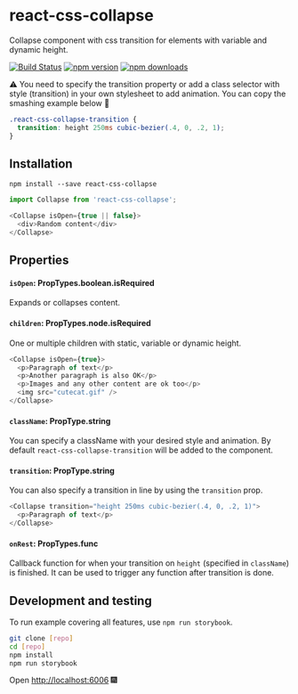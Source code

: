 # react-css-collapse
Collapse component with css transition for elements with variable and dynamic height.

[![Build Status](https://travis-ci.org/SparebankenVest/react-css-collapse.svg?branch=master)](https://travis-ci.org/SparebankenVest/react-css-collapse)
[![npm version](https://img.shields.io/npm/v/react-css-collapse.svg?style=flat-square)](https://www.npmjs.com/package/react-css-collapse)
[![npm downloads](https://img.shields.io/npm/dm/react-css-collapse.svg?style=flat-square)](https://www.npmjs.com/package/react-css-collapse)

:warning: ️You need to specify the transition property or add a class selector with style (transition) in your own stylesheet to add animation. You can copy the smashing example below 💅

```scss
.react-css-collapse-transition {
  transition: height 250ms cubic-bezier(.4, 0, .2, 1);
}
```

## Installation

`npm install --save react-css-collapse`

```js
import Collapse from 'react-css-collapse';

<Collapse isOpen={true || false}>
  <div>Random content</div>
</Collapse>
```

## Properties

#### `isOpen`: PropTypes.boolean.isRequired

Expands or collapses content.

#### `children`: PropTypes.node.isRequired

One or multiple children with static, variable or dynamic height.

```js
<Collapse isOpen={true}>
  <p>Paragraph of text</p>
  <p>Another paragraph is also OK</p>
  <p>Images and any other content are ok too</p>
  <img src="cutecat.gif" />
</Collapse>
```

#### `className`: PropType.string

You can specify a className with your desired style and animation. By default `react-css-collapse-transition` will be added to the component.

#### `transition`: PropType.string

You can also specify a transition in line by using the `transition` prop.

```js
<Collapse transition="height 250ms cubic-bezier(.4, 0, .2, 1)">
  <p>Paragraph of text</p>
</Collapse>
```

#### `onRest`: PropTypes.func
Callback function for when your transition on `height` (specified in `className`) is finished. It can be used to trigger any function after transition is done.

## Development and testing
To run example covering all features, use `npm run storybook`.

```bash
git clone [repo]
cd [repo]
npm install
npm run storybook
```
Open [http://localhost:6006](http://localhost:6006) 🎆
